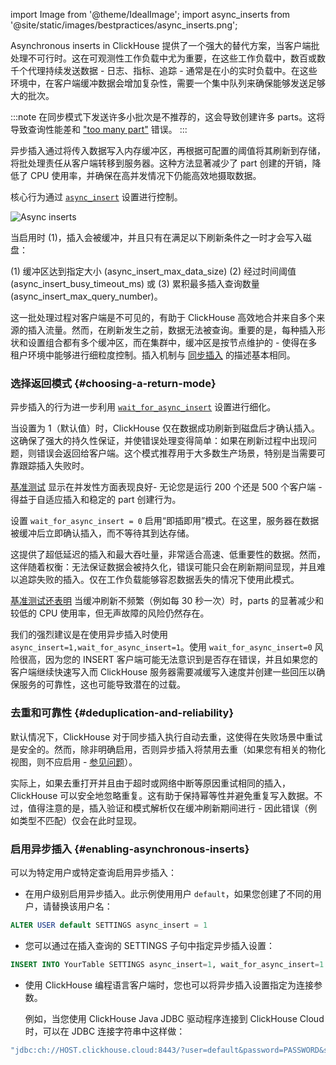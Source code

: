 import Image from '@theme/IdealImage';
import async_inserts from '@site/static/images/bestpractices/async_inserts.png';

Asynchronous inserts in ClickHouse 提供了一个强大的替代方案，当客户端批处理不可行时。这在可观测性工作负载中尤为重要，在这些工作负载中，数百或数千个代理持续发送数据 - 日志、指标、追踪 - 通常是在小的实时负载中。在这些环境中，在客户端缓冲数据会增加复杂性，需要一个集中队列来确保能够发送足够大的批次。

:::note
在同步模式下发送许多小批次是不推荐的，这会导致创建许多 parts。这将导致查询性能差和 ["too many part"](/knowledgebase/exception-too-many-parts) 错误。
:::

异步插入通过将传入数据写入内存缓冲区，再根据可配置的阈值将其刷新到存储，将批处理责任从客户端转移到服务器。这种方法显著减少了 part 创建的开销，降低了 CPU 使用率，并确保在高并发情况下仍能高效地摄取数据。

核心行为通过 [`async_insert`](/operations/settings/settings#async_insert) 设置进行控制。

<Image img={async_inserts} size="lg" alt="Async inserts"/>

当启用时 (1)，插入会被缓冲，并且只有在满足以下刷新条件之一时才会写入磁盘：

(1) 缓冲区达到指定大小 (async_insert_max_data_size)
(2) 经过时间阈值 (async_insert_busy_timeout_ms) 或
(3) 累积最多插入查询数量 (async_insert_max_query_number)。

这一批处理过程对客户端是不可见的，有助于 ClickHouse 高效地合并来自多个来源的插入流量。然而，在刷新发生之前，数据无法被查询。重要的是，每种插入形状和设置组合都有多个缓冲区，而在集群中，缓冲区是按节点维护的 - 使得在多租户环境中能够进行细粒度控制。插入机制与 [同步插入](/best-practices/selecting-an-insert-strategy#synchronous-inserts-by-default) 的描述基本相同。

### 选择返回模式 {#choosing-a-return-mode}

异步插入的行为进一步利用 [`wait_for_async_insert`](/operations/settings/settings#wait_for_async_insert) 设置进行细化。

当设置为 1（默认值）时，ClickHouse 仅在数据成功刷新到磁盘后才确认插入。这确保了强大的持久性保证，并使错误处理变得简单：如果在刷新过程中出现问题，则错误会返回给客户端。这个模式推荐用于大多数生产场景，特别是当需要可靠跟踪插入失败时。

[基准测试](https://clickhouse.com/blog/asynchronous-data-inserts-in-clickhouse) 显示在并发性方面表现良好- 无论您是运行 200 个还是 500 个客户端 - 得益于自适应插入和稳定的 part 创建行为。

设置 `wait_for_async_insert = 0` 启用“即插即用”模式。在这里，服务器在数据被缓冲后立即确认插入，而不等待其到达存储。

这提供了超低延迟的插入和最大吞吐量，非常适合高速、低重要性的数据。然而，这伴随着权衡：无法保证数据会被持久化，错误可能只会在刷新期间显现，并且难以追踪失败的插入。仅在工作负载能够容忍数据丢失的情况下使用此模式。

[基准测试还表明](https://clickhouse.com/blog/asynchronous-data-inserts-in-clickhouse) 当缓冲刷新不频繁（例如每 30 秒一次）时，parts 的显著减少和较低的 CPU 使用率，但无声故障的风险仍然存在。

我们的强烈建议是在使用异步插入时使用 `async_insert=1,wait_for_async_insert=1`。使用 `wait_for_async_insert=0` 风险很高，因为您的 INSERT 客户端可能无法意识到是否存在错误，并且如果您的客户端继续快速写入而 ClickHouse 服务器需要减缓写入速度并创建一些回压以确保服务的可靠性，这也可能导致潜在的过载。

### 去重和可靠性 {#deduplication-and-reliability}

默认情况下，ClickHouse 对于同步插入执行自动去重，这使得在失败场景中重试是安全的。然而，除非明确启用，否则异步插入将禁用去重（如果您有相关的物化视图，则不应启用 - [参见问题](https://github.com/ClickHouse/ClickHouse/issues/66003)）。

实际上，如果去重打开并且由于超时或网络中断等原因重试相同的插入，ClickHouse 可以安全地忽略重复。这有助于保持幂等性并避免重复写入数据。不过，值得注意的是，插入验证和模式解析仅在缓冲刷新期间进行 - 因此错误（例如类型不匹配）仅会在此时显现。

### 启用异步插入 {#enabling-asynchronous-inserts}

可以为特定用户或特定查询启用异步插入：

- 在用户级别启用异步插入。此示例使用用户 `default`，如果您创建了不同的用户，请替换该用户名：
```sql
ALTER USER default SETTINGS async_insert = 1
```
- 您可以通过在插入查询的 SETTINGS 子句中指定异步插入设置：
```sql
INSERT INTO YourTable SETTINGS async_insert=1, wait_for_async_insert=1 VALUES (...)
```
- 使用 ClickHouse 编程语言客户端时，您也可以将异步插入设置指定为连接参数。

  例如，当您使用 ClickHouse Java JDBC 驱动程序连接到 ClickHouse Cloud 时，可以在 JDBC 连接字符串中这样做：
```bash
"jdbc:ch://HOST.clickhouse.cloud:8443/?user=default&password=PASSWORD&ssl=true&custom_http_params=async_insert=1,wait_for_async_insert=1"
```
